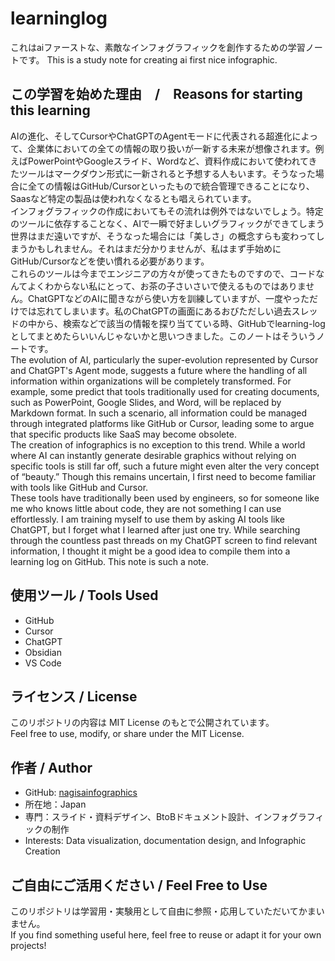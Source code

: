 # learninglog

これはaiファーストな、素敵なインフォグラフィックを創作するための学習ノートです。
This is a study note for creating ai first nice infographic.

## この学習を始めた理由　/　Reasons for starting this learning

AIの進化、そしてCursorやChatGPTのAgentモードに代表される超進化によって、企業体においての全ての情報の取り扱いが一新する未来が想像されます。例えばPowerPointやGoogleスライド、Wordなど、資料作成において使われてきたツールはマークダウン形式に一新されると予想する人もいます。そうなった場合に全ての情報はGitHub/Cursorといったもので統合管理できることになり、Saasなど特定の製品は使われなくなるとも唱えられています。  
インフォグラフィックの作成においてもその流れは例外ではないでしょう。特定のツールに依存することなく、AIで一瞬で好ましいグラフィックができてしまう世界はまだ遠いですが、そうなった場合には「美しさ」の概念すらも変わってしまうかもしれません。それはまだ分かりませんが、私はまず手始めにGitHub/Cursorなどを使い慣れる必要があります。  
これらのツールは今までエンジニアの方々が使ってきたものですので、コードなんてよくわからない私にとって、お茶の子さいさいで使えるものではありません。ChatGPTなどのAIに聞きながら使い方を訓練していますが、一度やっただけでは忘れてしまいます。私のChatGPTの画面にあるおびただしい過去スレッドの中から、検索などで該当の情報を探り当てている時、GitHubでlearning-logとしてまとめたらいいんじゃないかと思いつきました。このノートはそういうノートです。  
The evolution of AI, particularly the super-evolution represented by Cursor and ChatGPT's Agent mode, suggests a future where the handling of all information within organizations will be completely transformed. For example, some predict that tools traditionally used for creating documents, such as PowerPoint, Google Slides, and Word, will be replaced by Markdown format. In such a scenario, all information could be managed through integrated platforms like GitHub or Cursor, leading some to argue that specific products like SaaS may become obsolete.  
The creation of infographics is no exception to this trend. While a world where AI can instantly generate desirable graphics without relying on specific tools is still far off, such a future might even alter the very concept of “beauty.” Though this remains uncertain, I first need to become familiar with tools like GitHub and Cursor.  
These tools have traditionally been used by engineers, so for someone like me who knows little about code, they are not something I can use effortlessly. I am training myself to use them by asking AI tools like ChatGPT, but I forget what I learned after just one try. While searching through the countless past threads on my ChatGPT screen to find relevant information, I thought it might be a good idea to compile them into a learning log on GitHub. This note is such a note.

## 使用ツール / Tools Used

- GitHub
- Cursor
- ChatGPT
- Obsidian
- VS Code

## ライセンス / License

このリポジトリの内容は MIT License のもとで公開されています。  
Feel free to use, modify, or share under the MIT License.


## 作者 / Author

- GitHub: [nagisainfographics](https://github.com/nagisainfographics)
- 所在地：Japan
- 専門：スライド・資料デザイン、BtoBドキュメント設計、インフォグラフィックの制作 
- Interests: Data visualization, documentation design, and Infographic Creation


## ご自由にご活用ください / Feel Free to Use

このリポジトリは学習用・実験用として自由に参照・応用していただいてかまいません。  
If you find something useful here, feel free to reuse or adapt it for your own projects!

